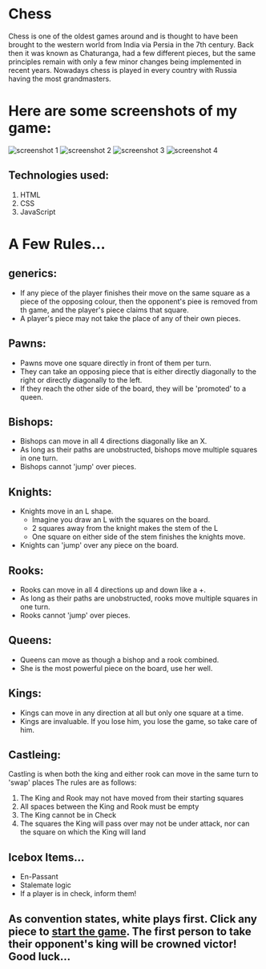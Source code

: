 # Chess

Chess is one of the oldest games around and is thought to have been brought to the western world from India via Persia in the 7th century. Back then it was known as Chaturanga, had a few different pieces, but the same principles remain with only a few minor changes being implemented in recent years. Nowadays chess is played in every country with Russia having the most grandmasters.

# Here are some screenshots of my game:

![screenshot 1](/media/screenshots/screenshot-1.png)
![screenshot 2](/media/screenshots/screenshot-2.png)
![screenshot 3](/media/screenshots/screenshot-3.png)
![screenshot 4](/media/screenshots/screenshot-4.png)

## Technologies used:

1. HTML
2. CSS
3. JavaScript

# A Few Rules...

## generics:
* If any piece of the player finishes their move on the same square as a piece of the opposing colour, then the opponent's piee is removed from th game, and the player's piece claims that square.
* A player's piece may not take the place of any of their own pieces.

## Pawns:
* Pawns move one square directly in front of them per turn.
* They can take an opposing piece that is either directly diagonally to the right or directly diagonally to the left.
* If they reach the other side of the board, they will be 'promoted' to a queen.

## Bishops:
* Bishops can move in all 4 directions diagonally like an X.
* As long as their paths are unobstructed, bishops move multiple squares in one turn.
* Bishops cannot 'jump' over pieces.

## Knights:
* Knights move in an L shape.
  * Imagine you draw an L with the squares on the board.
  * 2 squares away from the knight makes the stem of the L
  * One square on either side of the stem finishes the knights move.
* Knights can 'jump' over any piece on the board.

## Rooks:
* Rooks can move in all 4 directions up and down like a +.
* As long as their paths are unobstructed, rooks move multiple squares in one turn.
* Rooks cannot 'jump' over pieces.

## Queens:
* Queens can move as though a bishop and a rook combined.
* She is the most powerful piece on the board, use her well.

## Kings:
* Kings can move in any direction at all but only one square at a time.
* Kings are invaluable. If you lose him, you lose the game, so take care of him.

## Castleing:

Castling is when both the king and either rook can move in the same turn to 'swap' places The rules are as follows:

1. The King and Rook may not have moved from their starting squares
2. All spaces between the King and Rook must be empty
3. The King cannot be in Check
4. The squares the King will pass over may not be under attack, nor can the square on which the King will land


## Icebox Items...

* En-Passant
* Stalemate logic
* If a player is in check, inform them!

## As convention states, white plays first. Click any piece to [start the game](https://jackhr.github.io/chess-project). The first person to take their opponent's king will be crowned victor! Good luck...